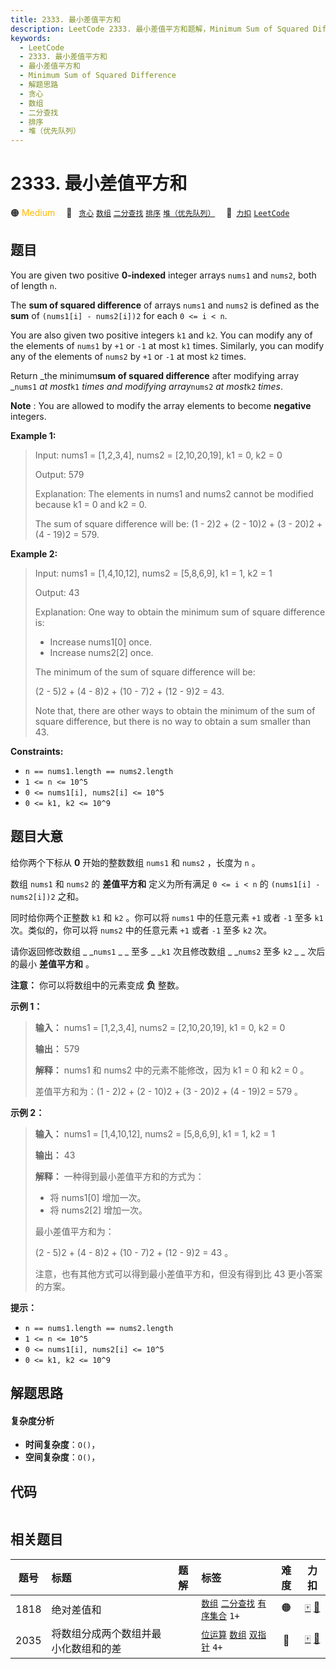 ```yaml
---
title: 2333. 最小差值平方和
description: LeetCode 2333. 最小差值平方和题解，Minimum Sum of Squared Difference，包含解题思路、复杂度分析以及完整的 JavaScript 代码实现。
keywords:
  - LeetCode
  - 2333. 最小差值平方和
  - 最小差值平方和
  - Minimum Sum of Squared Difference
  - 解题思路
  - 贪心
  - 数组
  - 二分查找
  - 排序
  - 堆（优先队列）
---
```


# 2333. 最小差值平方和

🟠 <font color=#ffb800>Medium</font>&emsp; 🔖&ensp; [`贪心`](/tag/greedy.md) [`数组`](/tag/array.md) [`二分查找`](/tag/binary-search.md) [`排序`](/tag/sorting.md) [`堆（优先队列）`](/tag/heap-priority-queue.md)&emsp; 🔗&ensp;[`力扣`](https://leetcode.cn/problems/minimum-sum-of-squared-difference) [`LeetCode`](https://leetcode.com/problems/minimum-sum-of-squared-difference)

## 题目

You are given two positive **0-indexed** integer arrays `nums1` and `nums2`,
both of length `n`.

The **sum of squared difference** of arrays `nums1` and `nums2` is defined as
the **sum** of `(nums1[i] - nums2[i])2` for each `0 <= i < n`.

You are also given two positive integers `k1` and `k2`. You can modify any of
the elements of `nums1` by `+1` or `-1` at most `k1` times. Similarly, you can
modify any of the elements of `nums2` by `+1` or `-1` at most `k2` times.

Return _the minimum**sum of squared difference** after modifying array
_`nums1` _at most_`k1` _times and modifying array_`nums2` _at most_`k2`
_times_.

**Note** : You are allowed to modify the array elements to become **negative**
integers.



**Example 1:**

> Input: nums1 = [1,2,3,4], nums2 = [2,10,20,19], k1 = 0, k2 = 0
> 
> Output: 579
> 
> Explanation: The elements in nums1 and nums2 cannot be modified because k1 = 0 and k2 = 0. 
> 
> The sum of square difference will be: (1 - 2)2 + (2 - 10)2 + (3 - 20)2 + (4 - 19)2 = 579.

**Example 2:**

> Input: nums1 = [1,4,10,12], nums2 = [5,8,6,9], k1 = 1, k2 = 1
> 
> Output: 43
> 
> Explanation: One way to obtain the minimum sum of square difference is: 
> - Increase nums1[0] once.
> - Increase nums2[2] once.
> 
> The minimum of the sum of square difference will be: 
> 
> (2 - 5)2 + (4 - 8)2 + (10 - 7)2 + (12 - 9)2 = 43.
> 
> Note that, there are other ways to obtain the minimum of the sum of square difference, but there is no way to obtain a sum smaller than 43.



**Constraints:**

  * `n == nums1.length == nums2.length`
  * `1 <= n <= 10^5`
  * `0 <= nums1[i], nums2[i] <= 10^5`
  * `0 <= k1, k2 <= 10^9`


## 题目大意

给你两个下标从 **0**  开始的整数数组 `nums1` 和 `nums2` ，长度为 `n` 。

数组 `nums1` 和 `nums2` 的 **差值平方和**  定义为所有满足 `0 <= i < n` 的 `(nums1[i] -
nums2[i])2` 之和。

同时给你两个正整数 `k1` 和 `k2` 。你可以将 `nums1` 中的任意元素 `+1` 或者 `-1` 至多 `k1` 次。类似的，你可以将
`nums2` 中的任意元素 `+1` 或者 `-1` 至多 `k2` 次。

请你返回修改数组 _ _`nums1` _ _ 至多 _ _`k1` 次且修改数组 _ _`nums2` 至多 `k2` _ _ 次后的最小
**差值平方和**  。

**注意：** 你可以将数组中的元素变成 **负**  整数。



**示例 1：**

> 
> 
> 
> 
> 
> **输入：** nums1 = [1,2,3,4], nums2 = [2,10,20,19], k1 = 0, k2 = 0
> 
> **输出：** 579
> 
> **解释：** nums1 和 nums2 中的元素不能修改，因为 k1 = 0 和 k2 = 0 。
> 
> 差值平方和为：(1 - 2)2 + (2 - 10)2 + (3 - 20)2 + (4 - 19)2 = 579 。
> 
> 

**示例 2：**

> 
> 
> 
> 
> 
> **输入：** nums1 = [1,4,10,12], nums2 = [5,8,6,9], k1 = 1, k2 = 1
> 
> **输出：** 43
> 
> **解释：** 一种得到最小差值平方和的方式为：
> - 将 nums1[0] 增加一次。
> - 将 nums2[2] 增加一次。
> 
> 最小差值平方和为：
> 
> (2 - 5)2 + (4 - 8)2 + (10 - 7)2 + (12 - 9)2 = 43 。
> 
> 注意，也有其他方式可以得到最小差值平方和，但没有得到比 43 更小答案的方案。



**提示：**

  * `n == nums1.length == nums2.length`
  * `1 <= n <= 10^5`
  * `0 <= nums1[i], nums2[i] <= 10^5`
  * `0 <= k1, k2 <= 10^9`


## 解题思路

#### 复杂度分析

- **时间复杂度**：`O()`，
- **空间复杂度**：`O()`，

## 代码

```javascript

```

## 相关题目

<!-- prettier-ignore -->
| 题号 | 标题 | 题解 | 标签 | 难度 | 力扣 |
| :------: | :------ | :------: | :------ | :------: | :------: |
| 1818 | 绝对差值和 |  |  [`数组`](/tag/array.md) [`二分查找`](/tag/binary-search.md) [`有序集合`](/tag/ordered-set.md) `1+` | 🟠 | [🀄️](https://leetcode.cn/problems/minimum-absolute-sum-difference) [🔗](https://leetcode.com/problems/minimum-absolute-sum-difference) |
| 2035 | 将数组分成两个数组并最小化数组和的差 |  |  [`位运算`](/tag/bit-manipulation.md) [`数组`](/tag/array.md) [`双指针`](/tag/two-pointers.md) `4+` | 🔴 | [🀄️](https://leetcode.cn/problems/partition-array-into-two-arrays-to-minimize-sum-difference) [🔗](https://leetcode.com/problems/partition-array-into-two-arrays-to-minimize-sum-difference) |